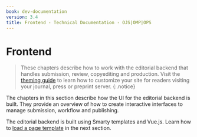 ```yaml
---
book: dev-documentation
version: 3.4
title: Frontend - Technical Documentation - OJS|OMP|OPS
---
```


# Frontend

> These chapters describe how to work with the editorial backend that handles submission, review, copyediting and production. Visit the [theming guide](/pkp-theming-guide/en) to learn how to customize your site for readers visiting your journal, press or preprint server.
{:.notice}

The chapters in this section describe how the UI for the editorial backend is built. They provide an overview of how to create interactive interfaces to manage submission, workflow and publishing.

The editorial backend is built using Smarty templates and Vue.js. Learn how to [load a page template](./frontend-pages) in the next section.